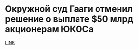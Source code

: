 # Окружной суд Гааги отменил решение о выплате $50 млрд акционерам ЮКОСа 



[LINK](https://varlamov.ru/1650824.html)